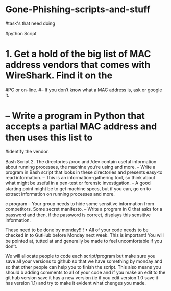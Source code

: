 # Gone-Phishing-scripts-and-stuff
#task's that need doing

#python Script

 # 1. Get a hold of the big list of MAC address vendors that comes with WireShark. Find it on the
  #PC or on-line.
  #– If you don’t know what a MAC address is, ask or google it.
 # – Write a program in Python that accepts a partial MAC address and then uses this list to
  #identify the vendor.

Bash Script
  2. The directories /proc and /dev contain useful information about running processes, the machine
  you’re using and more.
  – Write a program in Bash script that looks in these directories and presents easy-to read
  information.
  – This is an information-gathering tool, so think about what might be useful in a pen-test or
  forensic investigation.
  – A good starting point might be to get machine specs, but if you can, go on to extract
  information on running processes and more.

c program
  – Your group needs to hide some sensitive information from competitors. Some secret manifesto.
  – Write a program in C that asks for a password and then, if the password is correct, displays
  this sensitive information.

These need to be done by monday!!!!
• All of your code needs to be checked in to GutHub before Monday next week. This is important! You
will be pointed at, tutted at and generally be made to feel uncomfortable if you don’t.

We will allocate people to code each script/program but make sure you save all your versions to github so that we have something by monday and so that other people can help you to finish the script. This also means you should b adding comments to all of your code and if you make an edit to the git hub version save it has a new version (ie if you edit version 1.0 save it has version 1.1) and try to make it evident what chenges you made.

